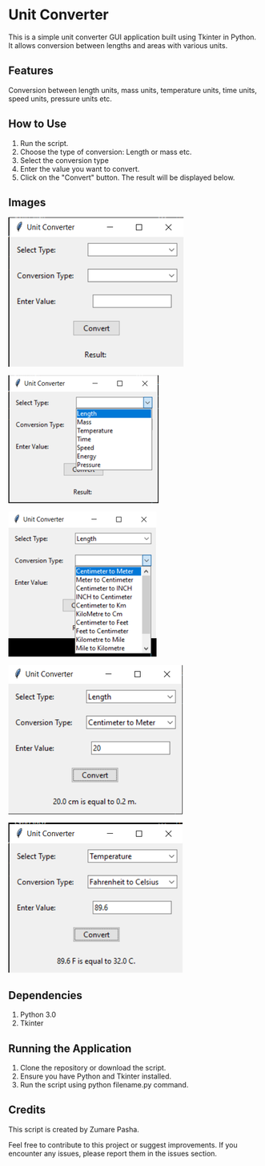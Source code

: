 # Unit Converter
This is a simple unit converter GUI application built using Tkinter in Python. It allows conversion between lengths and areas with various units.

## Features
Conversion between length units, mass units, temperature units, time units, speed units, pressure units etc.

## How to Use
1. Run the script.
2. Choose the type of conversion: Length or mass etc.
3. Select the conversion type
4. Enter the value you want to convert.
5. Click on the "Convert" button.
The result will be displayed below.

## Images
![Primary window](https://github.com/Zumarepasha/UnitConverter/blob/master/Img1.PNG)

![Choosing Unit type window](https://github.com/Zumarepasha/UnitConverter/blob/master/Img2.PNG)

![Choosing conversion type window](https://github.com/Zumarepasha/UnitConverter/blob/master/Img3.PNG)

![Converting length value](https://github.com/Zumarepasha/UnitConverter/blob/master/Img4.PNG)

![Converting temp window](https://github.com/Zumarepasha/UnitConverter/blob/master/Img5.PNG)

## Dependencies
1. Python 3.0
2. Tkinter

## Running the Application
1. Clone the repository or download the script.
2. Ensure you have Python and Tkinter installed.
3. Run the script using python filename.py command.

## Credits
This script is created by Zumare Pasha.

Feel free to contribute to this project or suggest improvements. If you encounter any issues, please report them in the issues section.
